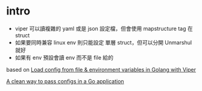 # intro
- viper 可以讀複雜的 yaml 或是 json 設定檔，但會使用 mapstructure tag 在 struct
- 如果要同時兼容 linux env 則只能設定 單層 struct，但可以分開 Unmarshul就好
- 如果有 env 預設會讀 env 而不是 file 給的

based on [Load config from file & environment variables in Golang with Viper](https://dev.to/techschoolguru/load-config-from-file-environment-variables-in-golang-with-viper-2j2d)

[A clean way to pass configs in a Go application](https://dev.to/ilyakaznacheev/a-clean-way-to-pass-configs-in-a-go-application-1g64)
